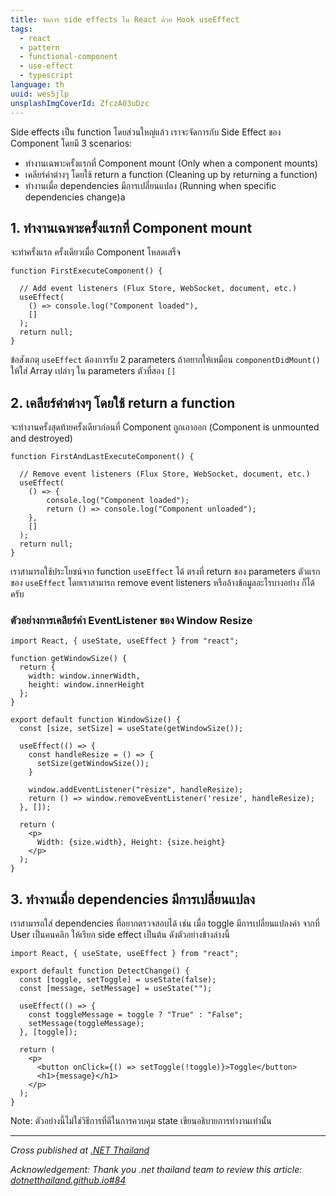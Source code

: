 ```yaml
---
title: จัดการ side effects ใน React ด้วย Hook useEffect
tags:
  - react
  - pattern
  - functional-component
  - use-effect
  - typescript
language: th
uuid: wes5jlp
unsplashImgCoverId: ZfczAO3uDzc
---
```


Side effects เป็น function โดยส่วนใหญ่แล้ว เราจะจัดการกับ Side Effect ของ Component โดยมี 3 scenarios:
- ทำงานเฉพาะครั้งแรกที่ Component mount (Only when a component mounts)
- เคลียร์ค่าต่างๆ โดยใช้ return a function (Cleaning up by returning a function)
- ทำงานเมื่อ dependencies มีการเปลี่ยนแปลง (Running when specific dependencies change)a

## 1. ทำงานเฉพาะครั้งแรกที่ Component mount

จะทำครั้งแรก ครั้งเดียวเมื่อ Component โหลดเสร็จ

```tsx
function FirstExecuteComponent() {

  // Add event listeners (Flux Store, WebSocket, document, etc.)
  useEffect(
    () => console.log("Component loaded"),
    []
  );
  return null;
}
```

ข้อสังเกตุ `useEffect` ต้องการรับ 2 parameters ถ้าอยากให้เหมือน `componentDidMount()` ให้ใส่ Array เปล่าๆ ใน parameters ตัวที่สอง `[]`

## 2. เคลียร์ค่าต่างๆ โดยใช้ return a function

จะทำงานครั้งสุดท้ายครั้งเดียวก่อนที่ Component ถูกเอาออก (Component is unmounted and destroyed)

```tsx
function FirstAndLastExecuteComponent() {

  // Remove event listeners (Flux Store, WebSocket, document, etc.)
  useEffect(
    () => {
        console.log("Component loaded");
        return () => console.log("Component unloaded");
    },
    []
  );
  return null;
}
```

เราสามารถใช้ประโยชน์จาก function `useEffect` ได้ ตรงที่ return ของ parameters ตัวแรกของ `useEffect` โดยเราสามารถ remove event listeners หรือล้างข้อมูลอะไรบางอย่าง ก็ได้ครับ

### ตัวอย่างการเคลียร์ค่า EventListener ของ Window Resize

```tsx
import React, { useState, useEffect } from "react";

function getWindowSize() {
  return {
    width: window.innerWidth,
    height: window.innerHeight
  };
}

export default function WindowSize() {
  const [size, setSize] = useState(getWindowSize());

  useEffect(() => {
    const handleResize = () => {
      setSize(getWindowSize());
    }

    window.addEventListener("resize", handleResize);
    return () => window.removeEventListener('resize', handleResize);
  }, []);

  return (
    <p>
      Width: {size.width}, Height: {size.height}
    </p>
  );
}
```

## 3. ทำงานเมื่อ dependencies มีการเปลี่ยนแปลง

เราสามารถใส่ dependencies ที่อยากตรวจสอบได้ เช่น เมื่อ toggle มีการเปลี่ยนแปลงค่า จากที่ User เป็นคนคลิก ให้เรียก side effect เป็นต้น ดังตัวอย่างข้างล่างนี้

```tsx
import React, { useState, useEffect } from "react";

export default function DetectChange() {
  const [toggle, setToggle] = useState(false);
  const [message, setMessage] = useState("");

  useEffect(() => {
    const toggleMessage = toggle ? "True" : "False";
    setMessage(toggleMessage);
  }, [toggle]);

  return (
    <p>
      <button onClick={() => setToggle(!toggle)}>Toggle</button>
      <h1>{message}</h1>
    </p>
  );
}
```

Note: ตัวอย่างนี้ไม่ใช่วิธีการที่ดีในการควบคุม state เขียนอธิบายการทำงานเท่านั้น


---


*Cross published at [.NET Thailand](https://www.dotnetthailand.com/frontend-web/react-typescript/design-pattern)*

*Acknowledgement: Thank you .net thailand team to review this article: [dotnetthailand.github.io#84](https://github.com/dotnetthailand/dotnetthailand.github.io/pull/84/files)*
